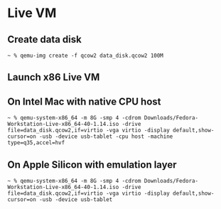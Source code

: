 # Live VM

## Create data disk
```shell
~ % qemu-img create -f qcow2 data_disk.qcow2 100M
```

## Launch x86 Live VM

## On Intel Mac with native CPU host
```shell
~ % qemu-system-x86_64 -m 8G -smp 4 -cdrom Downloads/Fedora-Workstation-Live-x86_64-40-1.14.iso -drive file=data_disk.qcow2,if=virtio -vga virtio -display default,show-cursor=on -usb -device usb-tablet -cpu host -machine type=q35,accel=hvf
```

## On Apple Silicon with emulation layer
```shell
~ % qemu-system-x86_64 -m 8G -smp 4 -cdrom Downloads/Fedora-Workstation-Live-x86_64-40-1.14.iso -drive file=data_disk.qcow2,if=virtio -vga virtio -display default,show-cursor=on -usb -device usb-tablet
```
